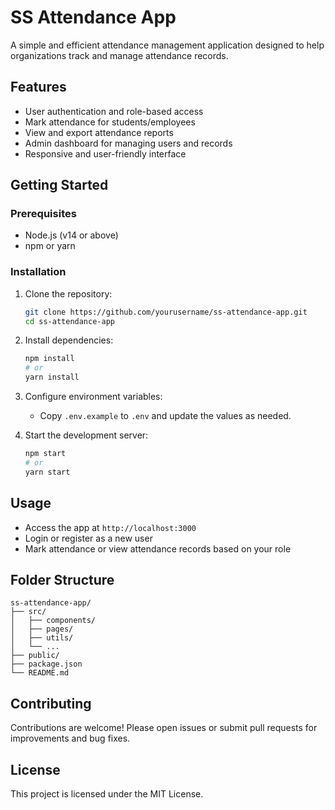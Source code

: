 # SS Attendance App

A simple and efficient attendance management application designed to help organizations track and manage attendance records.

## Features

- User authentication and role-based access
- Mark attendance for students/employees
- View and export attendance reports
- Admin dashboard for managing users and records
- Responsive and user-friendly interface

## Getting Started

### Prerequisites

- Node.js (v14 or above)
- npm or yarn

### Installation

1. Clone the repository:
   ```sh
   git clone https://github.com/yourusername/ss-attendance-app.git
   cd ss-attendance-app
   ```

2. Install dependencies:
   ```sh
   npm install
   # or
   yarn install
   ```

3. Configure environment variables:
   - Copy `.env.example` to `.env` and update the values as needed.

4. Start the development server:
   ```sh
   npm start
   # or
   yarn start
   ```

## Usage

- Access the app at `http://localhost:3000`
- Login or register as a new user
- Mark attendance or view attendance records based on your role

## Folder Structure

```
ss-attendance-app/
├── src/
│   ├── components/
│   ├── pages/
│   ├── utils/
│   └── ...
├── public/
├── package.json
└── README.md
```

## Contributing

Contributions are welcome! Please open issues or submit pull requests for improvements and bug fixes.

## License

This project is licensed under the MIT License.

